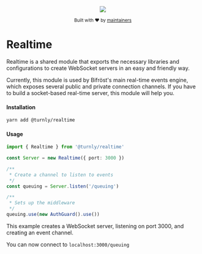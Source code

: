 <div align="center">
  <p align="center">
      <a href="https://turnly.app" target="_blank" rel="noopener">
          <img src="https://raw.githubusercontent.com/turnly/turnly/main/docs/assets/github-header.png" />
      </a>
  </p>

  <p>
    <sub>
      Built with ❤︎ by
      <a href="https://github.com/turnly/turnly/blob/develop/OWNERS.md">
        maintainers
      </a>
    </sub>
  </p>
</div>

# Realtime

Realtime is a shared module that exports the necessary libraries and configurations
to create WebSocket servers in an easy and friendly way.

Currently, this module is used by Bifröst's main real-time events engine, which exposes
several public and private connection channels. If you have to build a socket-based
real-time server, this module will help you.

#### Installation

```sh
yarn add @turnly/realtime
```

#### Usage

```typescript
import { Realtime } from '@turnly/realtime'

const Server = new Realtime({ port: 3000 })

/**
 * Create a channel to listen to events
 */
const queuing = Server.listen('/queuing')

/**
 * Sets up the middleware
 */
queuing.use(new AuthGuard().use())
```

This example creates a WebSocket server, listening on port 3000,
and creating an event channel.

You can now connect to `localhost:3000/queuing`

